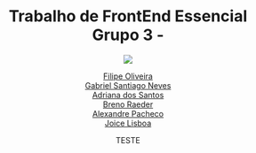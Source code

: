 <div align="center">
  
# Trabalho de FrontEnd Essencial Grupo 3 - 

</div>

<div align="center">

  <img          src="https://camo.githubusercontent.com/5228369060d19dcc54abe504fb33140e0c69db5c3ae60693868812d8f550efaf/68747470733a2f2f63646e2e646973636f72646170702e636f6d2f6174746163686d656e74732f313039303037363533393630323836363137362f313039303335333035393239303431393334302f3332363732373030395f3837363639313436303034383234375f313536313132353339393930393630393335395f6e2d72656d6f766562672d707265766965772d72656d6f766562672d707265766965772e706e67">
  
</div>
  
<div align="center">
  
<a href = "https://github.com/filipe-oliv95" target="_blank"> Filipe Oliveira </a> <br>
<a href = "https://github.com/S4nt1ag" target="_blank"> Gabriel Santiago Neves </a> <br>
<a href = "https://github.com/DriRSantos" target="_blank"> Adriana dos Santos </a> <br>
<a href = "https://github.com/BrenoRaeder" target="_blank"> Breno Raeder </a> <br>
<a href = "https://github.com/alexandre-vpacheco" target="_blank"> Alexandre Pacheco </a> <br>
<a href = "https://github.com/JoiceLisboa" target="_blank"> Joice Lisboa </a> <br>
  
TESTE 

</div>
